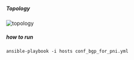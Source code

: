 
##### Topology
![topology](pni_bgp.png)

##### how to run

```
ansible-playbook -i hosts conf_bgp_for_pni.yml
```
